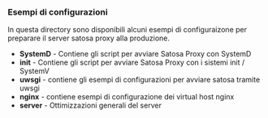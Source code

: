 ### Esempi di configurazioni
In questa directory sono disponibili alcuni esempi di configuraizone per preparare il server satosa proxy alla produzione.
* __SystemD__ - Contiene gli script per avviare Satosa Proxy con SystemD
* __init__ - Contiene gli script per avviare Satosa Proxy con i sistemi init / SystemV 
* __uwsgi__ - contiene gli esempi di configurazioni per avviare satosa tramite uwsgi
* __nginx__ - contiene esempi di configurazione dei virtual host nginx
* __server__ - Ottimizzazioni generali del server
